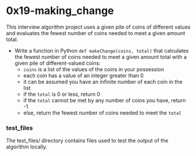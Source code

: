# 0x19-making_change
This interview algorithm project uses a given pile of coins of different values and evaluates the fewest number of coins needed to meet a given amount total.

* Write a function in Python `def makeChange(coins, total)` that calculates the fewest number of coins needed to meet a given amount total with a given pile of different-valued coins:
  * `coins` is a list of the values of the coins in your possession
  * each coin has a value of an integer greater than 0
  * it can be assumed you have an infinite number of each coin in the list
  * if the `total` is 0 or less, return 0
  * if the `total` cannot be met by any number of coins you have, return -1
  * else, return the fewest number of coins needed to meet the `total`

### test_files
The test_files/ directory contains files used to test the output of the algorithm locally.